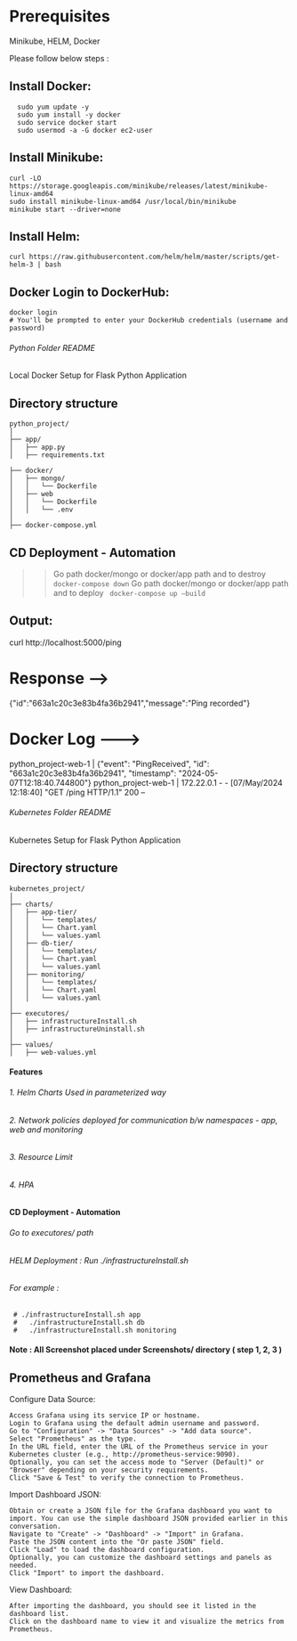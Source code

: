 # Prerequisites
Minikube, HELM, Docker

Please follow below steps :

   ## Install Docker:
```
  sudo yum update -y
  sudo yum install -y docker
  sudo service docker start
  sudo usermod -a -G docker ec2-user
```

   ## Install Minikube:
```
curl -LO https://storage.googleapis.com/minikube/releases/latest/minikube-linux-amd64
sudo install minikube-linux-amd64 /usr/local/bin/minikube
minikube start --driver=none
```

  ##  Install Helm:
```
curl https://raw.githubusercontent.com/helm/helm/master/scripts/get-helm-3 | bash
```
  ##  Docker Login to DockerHub:
```
docker login
# You'll be prompted to enter your DockerHub credentials (username and password)
```


###### Python Folder README

Local Docker Setup for Flask Python Application

## Directory structure


```
python_project/
│
├── app/
│   ├── app.py
│   ├── requirements.txt

├── docker/
│   ├── mongo/
│   │   └── Dockerfile
│   ├── web
│   │   └── Dockerfile
│   │   └── .env
│
├── docker-compose.yml

```

## CD Deployment - Automation

>> Go path docker/mongo or docker/app path and to destroy 
  ``` docker-compose down```
>> Go path docker/mongo or docker/app path and to deploy
  ``` docker-compose up –build```


## Output:
curl http://localhost:5000/ping
# Response -->
{"id":"663a1c20c3e83b4fa36b2941","message":"Ping recorded"}

# Docker Log --->
python_project-web-1    | {"event": "PingReceived", "id": "663a1c20c3e83b4fa36b2941", "timestamp": "2024-05-07T12:18:40.744800"}
python_project-web-1    | 172.22.0.1 - - [07/May/2024 12:18:40] "GET /ping HTTP/1.1" 200 –




###### Kubernetes Folder README

Kubernetes Setup for Flask Python Application


## Directory structure


```
kubernetes_project/
│
├── charts/
│   ├── app-tier/
│   │   └── templates/
│   │   └── Chart.yaml
│   │   └── values.yaml
│   ├── db-tier/
│   │   └── templates/
│   │   └── Chart.yaml
│   │   └── values.yaml
│   ├── monitoring/
│   │   └── templates/
│   │   └── Chart.yaml
│   │   └── values.yaml
│
├── executores/
│   ├── infrastructureInstall.sh
│   ├── infrastructureUninstall.sh
│
├── values/
│   ├── web-values.yml

```

#### Features
###### 1. Helm Charts Used in parameterized way
###### 2. Network policies deployed for communication b/w namespaces - app, web and monitoring
###### 3. Resource Limit
###### 4. HPA 

#### CD Deployment - Automation
###### Go to executores/ path
###### HELM Deployment : Run ./infrastructureInstall.sh <namespace> 
   ###### For example :
     # ./infrastructureInstall.sh app
     #   ./infrastructureInstall.sh db
     #   ./infrastructureInstall.sh monitoring

#### Note : All Screenshot placed under Screenshots/ directory ( step 1, 2, 3 )


## Prometheus and Grafana

Configure Data Source:

    Access Grafana using its service IP or hostname.
    Login to Grafana using the default admin username and password.
    Go to "Configuration" -> "Data Sources" -> "Add data source".
    Select "Prometheus" as the type.
    In the URL field, enter the URL of the Prometheus service in your Kubernetes cluster (e.g., http://prometheus-service:9090).
    Optionally, you can set the access mode to "Server (Default)" or "Browser" depending on your security requirements.
    Click "Save & Test" to verify the connection to Prometheus.

Import Dashboard JSON:

    Obtain or create a JSON file for the Grafana dashboard you want to import. You can use the simple dashboard JSON provided earlier in this conversation.
    Navigate to "Create" -> "Dashboard" -> "Import" in Grafana.
    Paste the JSON content into the "Or paste JSON" field.
    Click "Load" to load the dashboard configuration.
    Optionally, you can customize the dashboard settings and panels as needed.
    Click "Import" to import the dashboard.

View Dashboard:

    After importing the dashboard, you should see it listed in the dashboard list.
    Click on the dashboard name to view it and visualize the metrics from Prometheus.




    

